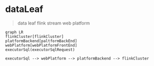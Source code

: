 # dataLeaf
> data leaf flink stream web platform

```mermaid
graph LR
flinkCluster[flinkCluster]
platformBackend[paltformBackEnd]
webPlatform[webPlatformFrontEnd]
executorSql(executorSqlRequest)

executorSql --> webPlatform --> platformBackend --> flinkCluster

```
